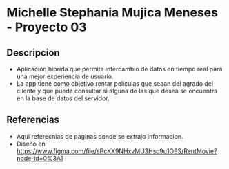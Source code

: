 # Michelle Stephania Mujica Meneses - Proyecto 03

## Descripcion
* Aplicación hibrida que permita intercambio de datos en tiempo real para una mejor experiencia de usuario.
* La app tiene como objetivo rentar peliculas que seaan del agrado del cliente y que pueda consultar si alguna de las que desea se encuentra en la base de datos del servidor.


## Referencias 
* Aqui referecnias de paginas donde se extrajo informacion.
* Diseño en https://www.figma.com/file/sPcKX9NHxvMU3Hsc9u1O9S/RentMovie?node-id=0%3A1

